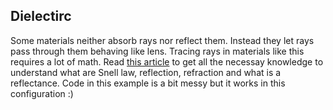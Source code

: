 ## Dielectirc

Some materials neither absorb rays nor reflect them. Instead they let rays pass through them behaving like lens. Tracing rays in materials like this requires a lot of math. Read [this article](https://graphics.stanford.edu/courses/cs148-10-summer/docs/2006--degreve--reflection_refraction.pdf) to get all the necessay knowledge to understand what are Snell law, reflection, refraction and what is a reflectance. Code in this example is a bit messy but it works in this configuration :)
